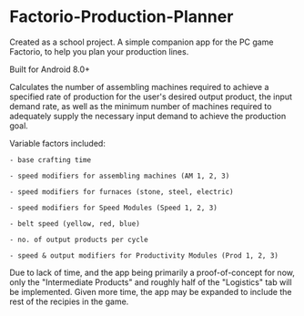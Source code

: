 # Factorio-Production-Planner

Created as a school project. A simple companion app for the PC game Factorio, to help you plan your production lines. 

Built for Android 8.0+

Calculates the number of assembling machines required to achieve a specified rate of production for the user's desired output product, the input demand rate, as well as the minimum number of machines required to adequately supply the necessary input demand to achieve the production goal.

Variable factors included:

	- base crafting time
	
	- speed modifiers for assembling machines (AM 1, 2, 3)
	
	- speed modifiers for furnaces (stone, steel, electric)
	
	- speed modifiers for Speed Modules (Speed 1, 2, 3)
	
	- belt speed (yellow, red, blue)
	
	- no. of output products per cycle
	
	- speed & output modifiers for Productivity Modules (Prod 1, 2, 3)

Due to lack of time, and the app being primarily a proof-of-concept for now, only the "Intermediate Products" and roughly half of the "Logistics" tab will be implemented. Given more time, the app may be expanded to include the rest of the recipies in the game.
